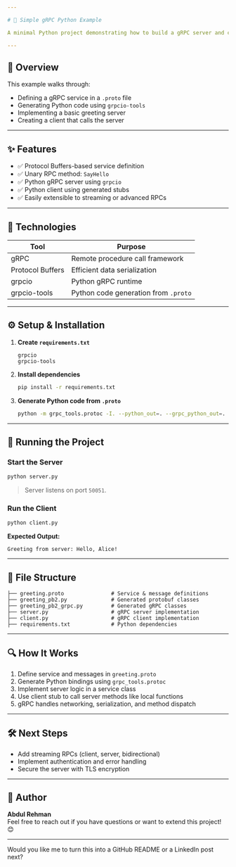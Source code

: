 ```yaml
---

# 🐍 Simple gRPC Python Example

A minimal Python project demonstrating how to build a gRPC server and client using Protocol Buffers.

---
```


## 📌 Overview

This example walks through:

- Defining a gRPC service in a `.proto` file  
- Generating Python code using `grpcio-tools`  
- Implementing a basic greeting server  
- Creating a client that calls the server  

---

## ✨ Features

- ✅ Protocol Buffers-based service definition  
- ✅ Unary RPC method: `SayHello`  
- ✅ Python gRPC server using `grpcio`  
- ✅ Python client using generated stubs  
- ✅ Easily extensible to streaming or advanced RPCs  

---

## 🧰 Technologies

| Tool              | Purpose                                 |
|-------------------|------------------------------------------|
| gRPC              | Remote procedure call framework          |
| Protocol Buffers  | Efficient data serialization             |
| grpcio            | Python gRPC runtime                      |
| grpcio-tools      | Python code generation from `.proto`     |

---

## ⚙️ Setup & Installation

1. **Create `requirements.txt`**  
   ```
   grpcio
   grpcio-tools
   ```

2. **Install dependencies**  
   ```bash
   pip install -r requirements.txt
   ```

3. **Generate Python code from `.proto`**  
   ```bash
   python -m grpc_tools.protoc -I. --python_out=. --grpc_python_out=. greeting.proto
   ```

---

## 🚀 Running the Project

### Start the Server  
```bash
python server.py
```
> Server listens on port `50051`.

### Run the Client  
```bash
python client.py
```

**Expected Output:**  
```
Greeting from server: Hello, Alice!
```

---

## 📁 File Structure

```
├── greeting.proto               # Service & message definitions
├── greeting_pb2.py              # Generated protobuf classes
├── greeting_pb2_grpc.py         # Generated gRPC classes
├── server.py                    # gRPC server implementation
├── client.py                    # gRPC client implementation
├── requirements.txt             # Python dependencies
```

---

## 🔍 How It Works

1. Define service and messages in `greeting.proto`  
2. Generate Python bindings using `grpc_tools.protoc`  
3. Implement server logic in a service class  
4. Use client stub to call server methods like local functions  
5. gRPC handles networking, serialization, and method dispatch  

---

## 🛠️ Next Steps

- Add streaming RPCs (client, server, bidirectional)  
- Implement authentication and error handling  
- Secure the server with TLS encryption  

---

## 👤 Author

**Abdul Rehman**  
Feel free to reach out if you have questions or want to extend this project! 😊

---

Would you like me to turn this into a GitHub README or a LinkedIn post next?
